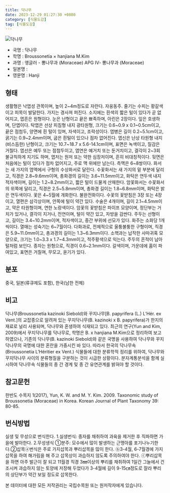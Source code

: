 ```yaml
---
title: 닥나무
date: 2023-12-29 01:27:30 +0800
category: [식물도감]
tag: [식물도감]
---
```




![닥나무](/fileUpload/plants/basic/Moraceae/Broussonetia/11657/1_th2.JPG)
- 국명 : 닥나무
- 학명 : Broussonetia × hanjiana M.Kim
- 과명 : 앵글러 - 뽕나무과 (Moraceae) APG Ⅳ- 뽕나무과 (Moraceae)
- 일본명 : 
- 영문명 : Hanji


## 형태
생활형은 낙엽성 관목이며, 높이 2~4m정도로 자란다. 자웅동주. 줄기는 수피는 황갈색이고 피목이 발달한다. 가지는 경사져 퍼진다. 소지에는 흰색의 짧은 털이 있다가 곧 없어지고, 엽흔은 원형이다. 눈은 난형이고 끝은 뾰족하며, 아린은 2장이다. 잎은 호생하며, 단엽이다. 탁엽은 선상 피침형 내지 광타원형, 크기는 0.6~0.9 x 0.1~0.5cm이고, 끝은 점첨두, 양면에 흰 털이 있며, 자색이고, 조락성이다. 엽병은 길이 0.2~5.1cm이고, 굵기는 0.9~2.4mm이며, 굽은 흰털이 있으나 점차 없어진다. 엽신은 난상 타원형 내지 (비스듬한) 난형이고, 크기는 10.7~18.7 x 5.6-14.1cm이며, 표면은 녹색이고, 질감은 거칠다. 엽선은 예두 또는 점첨두이고, 엽연은 예거치 또는 둔거치이고, 결각이 2~3회 불규칙하게 지기도 하며, 엽저는 원저 또는 약한 심장저이며, 흔히 비대칭적이다. 뒷면은 처음에는 털이 있다가 점차 없어지고, 주로 맥 위에만 남는다. 측맥은 6~8쌍이다. 화서는 새 가지의 엽액에서 구형의 수상화서로 달린다. 수꽃화서는 새 가지의 밑 부분에 달리고, 직경은 2.8~9.6mm이며, 총화경의 길이는 3.6~11.5mm이고, 화탁은 연두색 내지 적자색이며, 길이는 1.2~8.2mm이고, 짧은 털이 드물게 산재한다. 암꽃화서는 수꽃화서의 위쪽에 달리고, 직경은 2.5~5.8mm이며, 총화경 길이는 1.8~6.8mm이며, 화탁은 밝은 연두색이다. 꽃은 4~5월에 개화한다. 불완전화이다. 수꽃의 꽃받침은 3장 또는 4장이고, 열편은 삼각상이며, 안쪽에 털이 약간 있다. 수술은 4개이며, 길이 2.1~4.5mm이고, 약은 타원형이며, 연한 노랑색이다. 암꽃의 꽃받침은 파이프 모양이며, 정단부는 거치가 있거나, 결각이 지거나, 전연이며, 털이 약간 있고, 자방을 감싼다. 주두는 선형이고, 길이는 3.4~10.2mm이며, 적자색이고, 중간 부위에 선모가 있다. 화주는 소화당 1개씩이다. 열매는 성숙기는 6~7월이다. 다화과로, 전체적으로 울퉁불퉁한 구형이며, 직경은 5.9~11.0mm이고, 총과경의 길이는 1.3~6.3mm이다. 소핵과는 납작한 사마귀혹 모양으로, 크기는 1.0~3.3 x 1.7~4.3mm이고, 적주황색으로 익는다. 주두의 흔적이 남아 털처럼 보인다. 종자는 원형으로, 직경이 0.6~2.1mm이다. 갈색이며, 가운데에 홈이 파여있고, 표면은 거칠며, 무모고, 윤기가 있다.
## 분포
중국, 일본(류큐제도 포함), 한국(남한 전체)
## 비고
닥나무(Broussonetia kazinoki Siebold)와 꾸지나무[B. papyrifera (L.) L’Hér. ex Vent.]의 교잡종으로 알려져 있는 꾸지닥나무(B. kazinoki x B. papyrifera)가 한지의 재료로 널리 사용되며, 닥나무와 혼생하여 식재되고 있다. 최근의 연구(Yun and Kim, 2009)에서 꾸지닥나무를 닥나무로, 학명은 B. x hanjiana M.Kim으로 정리하여 보고하였으나, 기존의 닥나무(B. kazinoki Siebold)와 같은 국명을 사용하여 닥나무와 꾸지닥나무의 국명에 대한 혼란을 가중시킨 바 있다. 따라서 한국의 닥나무속(Broussonetia L’Héritier ex Vent.) 식물들에 대한 분류학적 정리를 위하여, 닥나무와 꾸지닥나무 사이의 분류형질을 구분하는 것이 시급한 상황이다. 분자계통분석을 함께 실시하여 닥나무속 식물들의 종 간 경계 및 종 간 유연관계를 밝혀야 할 것이다.
## 참고문헌
한반도 수목지 1(2017), Yun, K. W. and M. Y. Kim. 2009. Taxonomic study of Broussonetia (Moraceae) in Korea. Korean Journal of Plant Taxonomy 39: 80-85.
## 번식방법
실생 및 무성으로 번식한다. 1.실생번식: 종자를 채취하여 과육을 제거한 후 직파하면 가을에 발아한다. 2.무성생식 ①분주: 모수에서 많이 발생하는 근맹아를 포기나누기한다.②삽목ⓐ번식은 주로 가지삽목과 뿌리삽목을 많이 한다. ⓑ3-4월, 6-7월경에 가지삽목을 하여 해가림을 해 주고 삽목상이 과습하지 않도록 주의하여야 한다. ⓒ뿌리삽목을 하면 아주 발근이 잘 되고 11월경 직경 3㎜이상의 뿌리를 채취하여 1일간 그늘에서 건조시켜 과습하지 않는 토양에 저장해 두었다가 3-4월에 길이 9-15㎝정도로 잘라 뿌리의 상단부가 약간 보일 정도로 삽목한다.






본 데이터에 대한 모든 저작권리는 국립수목원 또는 원저작자에게 있습니다.
